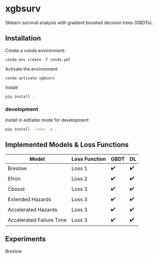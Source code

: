 # xgbsurv
Sklearn survival analysis with gradient boosted decision trees (GBDTs).

## Installation

Create a conda environment:

```console
conda env create -f conda.yml
```

Activate the environment:

```console
conda activate xgbsurv
```

Install:

```console
pip install .
```

### development

Install in editable mode for development:

```sh
pip install --user -e .
```

## Implemented Models & Loss Functions

| Model                     | Loss Function | GBDT | DL   |
|---------------------------|---------------|------|------|
| Breslow                   | Loss 1        | ✔️   | ✔️   |
| Efron                     | Loss 2        | ✔️   | ✔️   |
| Cboost                    | Loss 3        | ✔️   | ✔️   |
| Extended Hazards          | Loss 3        | ✔️   | ✔️   |
| Accelerated Hazards       | Loss 3        | ✔️   | ✔️   |
| Accelerated Failure Time  | Loss 3        | ✔️   | ✔️   |


## Experiments

Breslow

